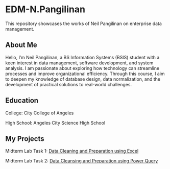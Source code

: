 # EDM-N.Pangilinan
This repository showcases the works of Neil Pangilinan on enterprise data management.

## About Me
Hello, I’m Neil Pangilinan, a BS Information Systems (BSIS) student with a keen interest in data management, software development, and system analysis. I am passionate about exploring how technology can streamline processes and improve organizational efficiency. Through this course, I aim to deepen my knowledge of database design, data normalization, and the development of practical solutions to real-world challenges.

## Education
College: City College of Angeles

High School: Angeles City Science High School
  
## My Projects
Midterm Lab Task 1: [Data Cleaning and Preparation using Excel](https://npangilinan-cca.github.io/Midterm-Lab-Task1/)

Midterm Lab Task 2: [Data Cleansing and Preparation using Power Query](https://npangilinan-cca.github.io/Midterm-Lab-Task-2/)

